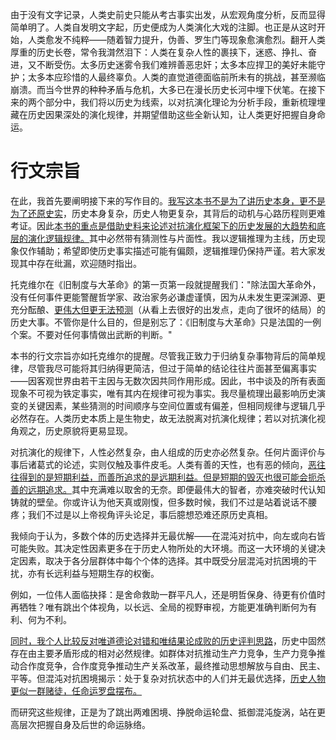 

由于没有文字记录，人类史前史只能从考古事实出发，从宏观角度分析，反而显得简单明了。人类自发明文字起，历史便成为人类演化大戏的注脚。也正是从这时开始，人类愈发不纯粹——随着智力提升，伪善、罗生门等现象愈演愈烈。翻开人类厚重的历史长卷，常令我潸然泪下：人类在复杂人性的裹挟下，迷惑、挣扎、奋进，又不断受伤。太多历史迷雾令我们难辨善恶忠奸；太多本应捍卫的美好未能守护；太多本应珍惜的人最终辜负。人类的直觉道德面临前所未有的挑战，甚至濒临崩溃。而当今世界的种种矛盾与危机，大多已在漫长历史长河中埋下伏笔。在接下来的两个部分中，我们将以历史为线索，以对抗演化理论为分析手段，重新梳理埋藏在历史因果深处的演化规律，并期望借助这些全新认知，让人类更好把握自身命运。

#  行文宗旨

在此，我首先要阐明接下来的写作目的。[我写这本书不是为了讲历史本身，更不是为了还原史实]()，历史本身复杂，历史人物更复杂，其背后的动机与心路历程则更难考证。因此[本书的重点是借助史料来论述对抗演化框架下的历史发展的大趋势和底层的演化逻辑规律。]()其中必然带有猜测性与片面性。我以逻辑推理为主线，历史现象仅作辅助；希望即使历史事实描述可能有偏颇，逻辑推理仍保持严谨。若大家发现其中存在纰漏，欢迎随时指出。

托克维尔在《旧制度与大革命》的第一页第一段就提醒我们："除法国大革命外，没有任何事件更能警醒哲学家、政治家务必谦虚谨慎，因为从未发生更深渊源、更充分酝酿、[更伟大但更无法预测]()（从看上去很好的出发点，走向了很坏的结局）的历史大事。不管你是什么目的，但是别忘了：《旧制度与大革命》只是法国的一例个案。不要对任何事情做出武断的判断。"

本书的行文宗旨亦如托克维尔的提醒。尽管我正致力于归纳复杂事物背后的简单规律，尽管我尽可能将其归纳得更简洁，但过于简单的结论往往片面甚至偏离事实——因客观世界由若干主因与无数次因共同作用形成。因此，书中谈及的所有表面现象不可视为铁定事实，唯有其内在规律可视为事实。我尽量梳理出最影响历史演变的关键因素，某些猜测的时间顺序与空间位置或有偏差，但相同规律与逻辑几乎必然存在。人类历史本质上是生物史，故无法脱离对抗演化规律；若以对抗演化视角观之，历史原貌将更易显现。

对抗演化的规律下，人性必然复杂，由人组成的历史亦必然复杂。任何片面评价与事后诸葛式的论述，实则仅触及事件皮毛。人类有善的天性，也有恶的倾向，[恶往往得到的是短期利益，而善所追求的是远期利益。但是短期的毁灭也很可能会扼杀善的远期追求。]()其中充满难以取舍的无奈。即便最伟大的智者，亦难突破时代认知铸就的壁垒。你或许认为他天真或刚愎，但多数时候，我们不过是站着说话不腰疼；我们不过是以上帝视角评头论足，事后臆想恐难还原历史真相。

我倾向于认为，多数个体的历史选择并无最优解——在混沌对抗中，向左或向右皆可能失败。其决定性因素更多在于历史人物所处的大环境。而这一大环境的关键决定因素，取决于各分层群体中每个个体的选择。其中既受分层混沌对抗困境的干扰，亦有长远利益与短期生存的权衡。

例如，一位伟人面临抉择：是舍命救助一群平凡人，还是明哲保身、待更有价值时再牺牲？唯有跳出个体视角，以长远、全局的视野审视，方能更准确判断何为有利、何为不利。

[同时，我个人比较反对唯道德论对错和唯结果论成败的历史评判思路]()，历史中固然存在由主要矛盾形成的相对必然规律。如群体对抗推动生产力竞争，生产力竞争推动合作度竞争，合作度竞争推动生产关系改革，最终推动思想解放与自由、民主、平等。但混沌对抗困境揭示：处于复杂对抗状态中的人们并无最优选择，[历史人物更似一群赌徒，任命运罗盘摆布。]()

而研究这些规律，正是为了跳出两难困境、挣脱命运轮盘、抵御混沌旋涡，站在更高层次把握自身及后世的命运脉络。